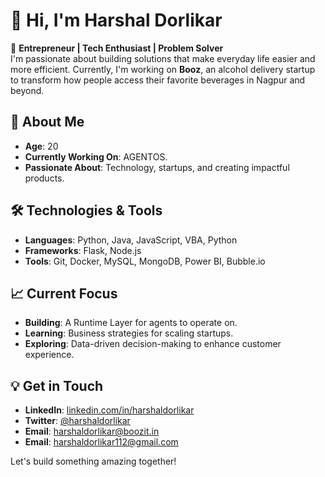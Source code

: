 # 👋 Hi, I'm Harshal Dorlikar

🚀 **Entrepreneur | Tech Enthusiast | Problem Solver**  
I'm passionate about building solutions that make everyday life easier and more efficient. Currently, I'm working on **Booz**, an alcohol delivery startup to transform how people access their favorite beverages in Nagpur and beyond.

## 🌟 About Me
- **Age**: 20
- **Currently Working On**: AGENTOS.
- **Passionate About**: Technology, startups, and creating impactful products.


## 🛠️ Technologies & Tools
- **Languages**: Python, Java, JavaScript, VBA, Python
- **Frameworks**: Flask, Node.js
- **Tools**: Git, Docker, MySQL, MongoDB, Power BI, Bubble.io

## 📈 Current Focus
- **Building**: A Runtime Layer for agents to operate on.
- **Learning**: Business strategies for scaling startups.
- **Exploring**: Data-driven decision-making to enhance customer experience.

## 💡 Get in Touch
- **LinkedIn**: [linkedin.com/in/harshaldorlikar](https://www.linkedin.com/in/harshaldorlikar)
- **Twitter**: [@harshaldorlikar](https://twitter.com/harshaldorlikar)
- **Email**: harshaldorlikar@boozit.in
-  **Email**: harshaldorlikar112@gmail.com

Let's build something amazing together!
